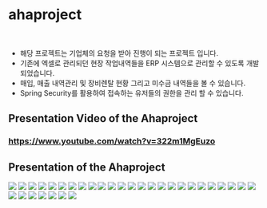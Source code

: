 # ahaproject
<br>
<ul>
  <li> 해당 프로젝트는 기업체의 요청을 받아 진행이 되는 프로젝트 입니다.
  <li> 기존에 엑셀로 관리되던 현장 작업내역들을 ERP 시스템으로 관리할 수 있도록 개발되었습니다.
  <li> 매입, 매출 내역관리 및 장비렌탈 현황 그리고 미수금 내역들을 볼 수 있습니다.
  <li> Spring Security를 활용하여 접속하는 유저들의 권한을 관리 할 수 있습니다. 
</ul>


## Presentation Video of the Ahaproject

### https://www.youtube.com/watch?v=322m1MgEuzo

## Presentation of the Ahaproject
<div style="overflow : scroll; height: 400px;">
<image src="src/main/resources/static/image/ppt_screenshot/012023-02-24 16 14 53.png"/>
<image src="src/main/resources/static/image/ppt_screenshot/022023-02-24 16 14 59.png"/>
<image src="src/main/resources/static/image/ppt_screenshot/032023-02-24 16 15 39.png"/>
<image src="src/main/resources/static/image/ppt_screenshot/042023-02-24 16 15 42.png"/>
<image src="src/main/resources/static/image/ppt_screenshot/052023-02-24 16 15 48.png"/>
<image src="src/main/resources/static/image/ppt_screenshot/062023-02-24 16 16 20.png"/>
<image src="src/main/resources/static/image/ppt_screenshot/072023-02-24 16 16 25.png"/>
<image src="src/main/resources/static/image/ppt_screenshot/082023-02-24 16 16 29.png"/>
<image src="src/main/resources/static/image/ppt_screenshot/092023-02-24 16 16 32.png"/>
<image src="src/main/resources/static/image/ppt_screenshot/102023-02-24 16 16 37.png"/>
<image src="src/main/resources/static/image/ppt_screenshot/112023-02-24 16 16 41.png"/>
<image src="src/main/resources/static/image/ppt_screenshot/122023-02-24 16 16 45.png"/>
<image src="src/main/resources/static/image/ppt_screenshot/132023-02-24 16 16 47.png"/>
<image src="src/main/resources/static/image/ppt_screenshot/142023-02-24 16 16 51.png"/>
<image src="src/main/resources/static/image/ppt_screenshot/152023-02-24 16 16 55.png"/>
<image src="src/main/resources/static/image/ppt_screenshot/162023-02-24 16 16 58.png"/>
<image src="src/main/resources/static/image/ppt_screenshot/172023-02-24 16 17 05.png"/>
<image src="src/main/resources/static/image/ppt_screenshot/182023-02-24 16 17 09.png"/>
<image src="src/main/resources/static/image/ppt_screenshot/192023-02-24 16 17 17.png"/>
<image src="src/main/resources/static/image/ppt_screenshot/202023-02-24 16 17 19.png"/>
<image src="src/main/resources/static/image/ppt_screenshot/212023-02-24 16 17 24.png"/>
<image src="src/main/resources/static/image/ppt_screenshot/222023-02-24 16 17 27.png"/>
<image src="src/main/resources/static/image/ppt_screenshot/232023-02-24 16 17 31.png"/>
<image src="src/main/resources/static/image/ppt_screenshot/242023-02-24 16 17 35.png"/>
<image src="src/main/resources/static/image/ppt_screenshot/252023-02-24 16 17 37.png"/>
<image src="src/main/resources/static/image/ppt_screenshot/262023-02-24 16 17 40.png"/>
<image src="src/main/resources/static/image/ppt_screenshot/272023-02-24 16 17 43.png"/>
<image src="src/main/resources/static/image/ppt_screenshot/282023-02-24 16 17 48.png"/>
<image src="src/main/resources/static/image/ppt_screenshot/292023-02-24 16 17 51.png"/>
<image src="src/main/resources/static/image/ppt_screenshot/302023-02-24 16 17 54.png"/>
<image src="src/main/resources/static/image/ppt_screenshot/312023-02-24 16 17 57.png"/>
<image src="src/main/resources/static/image/ppt_screenshot/322023-02-24 16 18 01.png"/>
</div>
